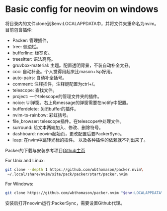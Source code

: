 # Basic config for neovim on windows
将目录内的文件clone到$env:LOCALAPPDATA中，并将文件夹重命名为nvim。
目前包含插件:
- Packer: 管理插件。
- tree: 侧边栏。
- bufferline: 标签页。
- treesitter: 语法高亮。
- gruvbox-material: 主题。配置透明背景，不装自动补全太丑。
- coc: 自动补全。个人觉得用起来比mason+lsp好用。
- auto-pairs: 自动补全括号。
- comment: 注释插件，注释键配置为ctrl+/。
- telescope: 查找文件。
- project: 一个telescope的管理文件夹的插件。
- noice: UI弹窗。右上角message的弹窗需要在notify中配置。
- bufferdelete: 关闭buffer的插件。
- nvim-ts-rainbow: 彩虹括号。
- file_browser: telescope插件。在telescope中处理文件。
- surround: 给文本两端加入、修改、删除符号。
- dashboard: neovim起始页，更改配置后要PackerSync。
- leap: 在nvim中跳转光标的插件。
以及各种插件的依赖就不列出来了。

Packer的下载与安装参考项目[Github主页](https://github.com/wbthomason/packer.nvim#quickstart)

For Unix and Linux:
```bash
git clone --depth 1 https://github.com/wbthomason/packer.nvim\
 ~/.local/share/nvim/site/pack/packer/start/packer.nvim
```
For Windows:
```bash
git clone https://github.com/wbthomason/packer.nvim "$env:LOCALAPPDATA\nvim-data\site\pack\packer\start\packer.nvim"
```
安装后打开neovim运行:PackerSync，需要设置Github代理。

